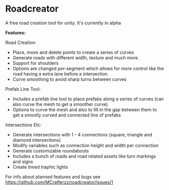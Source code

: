 # Roadcreator
A free road creation tool for unity. It's currently in alpha

**Features:**

Road Creation:
- Place, move and delete points to create a series of curves
- Generate roads with different width, texture and much more.
- Support for shoulders
- Options are changed per-segment which allows for more control like the road having a extra lane before a intersection
- Curve smoothing to avoid sharp turns between curves

Prefab Line Tool:
- Includes a prefab line tool to place prefabs along a series of curves (can also curve the mesh to get a smoother curve)
- Options to curve the mesh and also to fill in the gap between them to get a smootly curved and connected line of prefabs

Intersections Etc:
- Generate intersections with 1 - 4 connections (square, triangle and diamond intersections)
- Modify variables such as connection height and width per connection
- Generate customizable roundabouts
- Includes a bunch of roads and road related assets like turn markings and signs
- Create timed traphic lights

For info about planned features and bugs see https://github.com/MCrafterzz/roadcreator/issues/1
